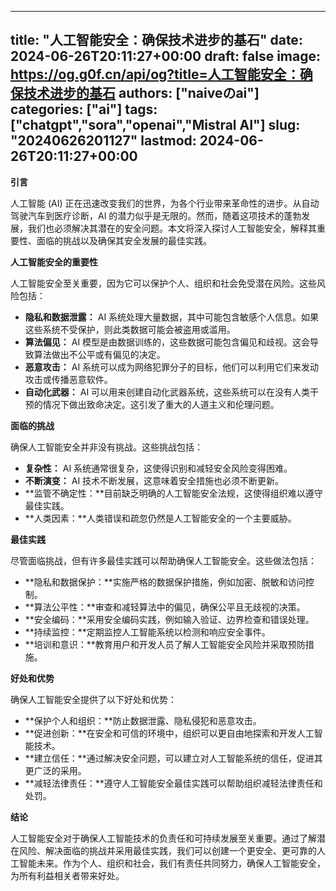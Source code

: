 
---
title: "人工智能安全：确保技术进步的基石"
date: 2024-06-26T20:11:27+00:00
draft: false
image: https://og.g0f.cn/api/og?title=人工智能安全：确保技术进步的基石
authors: ["naiveのai"]
categories: ["ai"]
tags: ["chatgpt","sora","openai","Mistral AI"]
slug: "20240626201127"
lastmod: 2024-06-26T20:11:27+00:00
---
**引言**

人工智能 (AI) 正在迅速改变我们的世界，为各个行业带来革命性的进步。从自动驾驶汽车到医疗诊断，AI 的潜力似乎是无限的。然而，随着这项技术的蓬勃发展，我们也必须解决其潜在的安全问题。本文将深入探讨人工智能安全，解释其重要性、面临的挑战以及确保其安全发展的最佳实践。

**人工智能安全的重要性**

人工智能安全至关重要，因为它可以保护个人、组织和社会免受潜在风险。这些风险包括：

* **隐私和数据泄露：** AI 系统处理大量数据，其中可能包含敏感个人信息。如果这些系统不受保护，则此类数据可能会被盗用或滥用。
* **算法偏见：** AI 模型是由数据训练的，这些数据可能包含偏见和歧视。这会导致算法做出不公平或有偏见的决定。
* **恶意攻击：** AI 系统可以成为网络犯罪分子的目标，他们可以利用它们来发动攻击或传播恶意软件。
* **自动化武器：** AI 可以用来创建自动化武器系统，这些系统可以在没有人类干预的情况下做出致命决定。这引发了重大的人道主义和伦理问题。

**面临的挑战**

确保人工智能安全并非没有挑战。这些挑战包括：

* **复杂性：** AI 系统通常很复杂，这使得识别和减轻安全风险变得困难。
* **不断演变：** AI 技术不断发展，这意味着安全措施也必须不断更新。
* **监管不确定性：**目前缺乏明确的人工智能安全法规，这使得组织难以遵守最佳实践。
* **人类因素：**人类错误和疏忽仍然是人工智能安全的一个主要威胁。

**最佳实践**

尽管面临挑战，但有许多最佳实践可以帮助确保人工智能安全。这些做法包括：

* **隐私和数据保护：**实施严格的数据保护措施，例如加密、脱敏和访问控制。
* **算法公平性：**审查和减轻算法中的偏见，确保公平且无歧视的决策。
* **安全编码：**采用安全编码实践，例如输入验证、边界检查和错误处理。
* **持续监控：**定期监控人工智能系统以检测和响应安全事件。
* **培训和意识：**教育用户和开发人员了解人工智能安全风险并采取预防措施。

**好处和优势**

确保人工智能安全提供了以下好处和优势：

* **保护个人和组织：**防止数据泄露、隐私侵犯和恶意攻击。
* **促进创新：**在安全和可信的环境中，组织可以更自由地探索和开发人工智能技术。
* **建立信任：**通过解决安全问题，可以建立对人工智能系统的信任，促进其更广泛的采用。
* **减轻法律责任：**遵守人工智能安全最佳实践可以帮助组织减轻法律责任和处罚。

**结论**

人工智能安全对于确保人工智能技术的负责任和可持续发展至关重要。通过了解潜在风险、解决面临的挑战并采用最佳实践，我们可以创建一个更安全、更可靠的人工智能未来。作为个人、组织和社会，我们有责任共同努力，确保人工智能安全，为所有利益相关者带来好处。